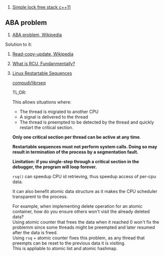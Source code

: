  1. [Simple lock free stack c++11]
 
## ABA problem
 1. [ABA problem, Wikipedia]
 
 Solution to it:
 
 1. [Read-copy-update, Wikipedia]
 2. [What is RCU, Fundanmentally?]
 3. [Linux Restartable Sequences](https://www.efficios.com/blog/2019/02/08/linux-restartable-sequences/)
    
    [compudj/librseq](https://github.com/compudj/librseq)
    
    TL;DR:
    
    This allows situations where:
     - The thread is migrated to another CPU
     - A signal is delivered to the thread
     - The thread is preempted
    to be detected by the thread and quickly restart the critical section.
    
    **Only one critical section per thread can be active at any time**.
    
    **Restartable sequences must not perform system calls. Doing so may result in termination of the process by a segmentation fault.**
    
    **Limitation: if you single-step through a critical section in the debugger, the program will loop forever.**
    
    `rsq()` can speedup CPU id retrieving, thus speedup access of per-cpu data.
    
    It can also benefit atomic data structure as it makes the CPU scheduler transparent to the process.
    
    For example, when implementing delete operation for an atomic container, how do you ensure others won't visit the already deleted data?
    <br>Using atomic counter that frees the data when it reached 0 won't fix the problemm since some threads might be preempted and later resumed after 
    the data is freed.
    <br>Using `rsq` + atomic counter fixes this problem, as any thread that preempts can be reset to the previous data it is visiting.
    <br>This is appliable to atomic list and atomic hashmap.

[Simple lock free stack c++11]: https://stackoverflow.com/questions/26747265/simple-lock-free-stack-c11
[ABA problem, Wikipedia]: https://en.wikipedia.org/wiki/ABA_problem
[Read-copy-update, Wikipedia]: https://en.wikipedia.org/wiki/Read-copy-update
[What is RCU, Fundanmentally?]: https://lwn.net/Articles/262464/
